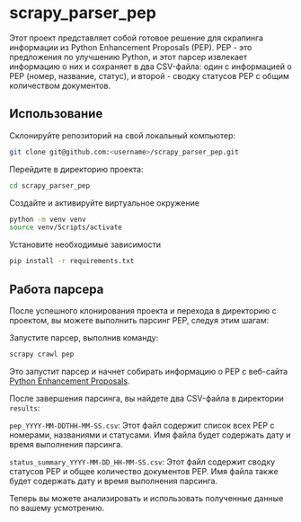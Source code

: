 # scrapy_parser_pep

Этот проект представляет собой готовое решение для скрапинга информации из 
Python Enhancement Proposals (PEP). PEP - это предложения по улучшению Python, 
и этот парсер извлекает информацию о них и сохраняет в два CSV-файла: один с 
информацией о PEP (номер, название, статус), и второй - сводку статусов PEP с 
общим количеством документов.


## Использование
Склонируйте репозиторий на свой локальный компьютер:
```bash
git clone git@github.com:<username>/scrapy_parser_pep.git
```

Перейдите в директорию проекта:
```bash
cd scrapy_parser_pep
```

Создайте и активируйте виртуальное окружение
```bash
python -m venv venv
source venv/Scripts/activate
```

Установите необходимые зависимости
```bash
pip install -r requirements.txt
```

## Работа парсера
После успешного клонирования проекта и перехода в директорию с проектом, 
вы можете выполнить парсинг PEP, следуя этим шагам:

Запустите парсер, выполнив команду:
```bash
scrapy crawl pep
```

Это запустит парсер и начнет собирать информацию о PEP с веб-сайта 
[Python Enhancement Proposals](https://peps.python.org/).

После завершения парсинга, вы найдете два CSV-файла в директории ```results```:

```pep_YYYY-MM-DDTHH-MM-SS.csv```: Этот файл содержит список всех PEP с номерами, 
названиями и статусами. Имя файла будет содержать дату и время выполнения парсинга.

```status_summary_YYYY-MM-DD_HH-MM-SS.csv```: Этот файл содержит сводку статусов PEP 
и общее количество документов PEP. Имя файла также будет содержать дату и время 
выполнения парсинга.

Теперь вы можете анализировать и использовать полученные данные по вашему усмотрению.
